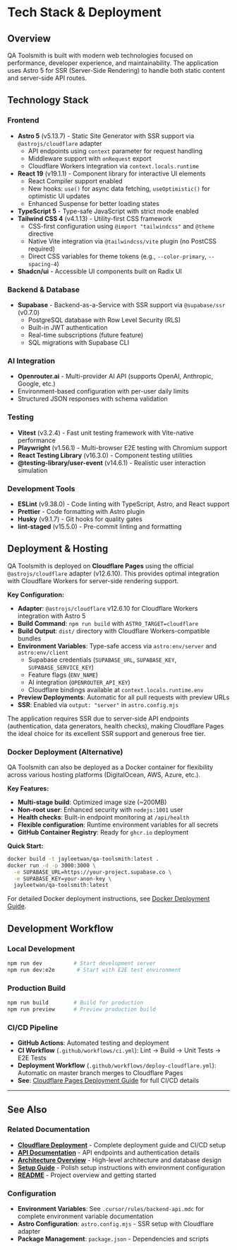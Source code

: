 # Tech Stack & Deployment

## Overview

QA Toolsmith is built with modern web technologies focused on performance, developer experience, and maintainability. The application uses Astro 5 for SSR (Server-Side Rendering) to handle both static content and server-side API routes.

## Technology Stack

### Frontend

- **Astro 5** (v5.13.7) - Static Site Generator with SSR support via `@astrojs/cloudflare` adapter
  - API endpoints using `context` parameter for request handling
  - Middleware support with `onRequest` export
  - Cloudflare Workers integration via `context.locals.runtime`
- **React 19** (v19.1.1) - Component library for interactive UI elements
  - React Compiler support enabled
  - New hooks: `use()` for async data fetching, `useOptimistic()` for optimistic UI updates
  - Enhanced Suspense for better loading states
- **TypeScript 5** - Type-safe JavaScript with strict mode enabled
- **Tailwind CSS 4** (v4.1.13) - Utility-first CSS framework
  - CSS-first configuration using `@import "tailwindcss"` and `@theme` directive
  - Native Vite integration via `@tailwindcss/vite` plugin (no PostCSS required)
  - Direct CSS variables for theme tokens (e.g., `--color-primary`, `--spacing-4`)
- **Shadcn/ui** - Accessible UI components built on Radix UI

### Backend & Database

- **Supabase** - Backend-as-a-Service with SSR support via `@supabase/ssr` (v0.7.0)
  - PostgreSQL database with Row Level Security (RLS)
  - Built-in JWT authentication
  - Real-time subscriptions (future feature)
  - SQL migrations with Supabase CLI

### AI Integration

- **Openrouter.ai** - Multi-provider AI API (supports OpenAI, Anthropic, Google, etc.)
- Environment-based configuration with per-user daily limits
- Structured JSON responses with schema validation

### Testing

- **Vitest** (v3.2.4) - Fast unit testing framework with Vite-native performance
- **Playwright** (v1.56.1) - Multi-browser E2E testing with Chromium support
- **React Testing Library** (v16.3.0) - Component testing utilities
- **@testing-library/user-event** (v14.6.1) - Realistic user interaction simulation

### Development Tools

- **ESLint** (v9.38.0) - Code linting with TypeScript, Astro, and React support
- **Prettier** - Code formatting with Astro plugin
- **Husky** (v9.1.7) - Git hooks for quality gates
- **lint-staged** (v15.5.0) - Pre-commit linting and formatting

## Deployment & Hosting

QA Toolsmith is deployed on **Cloudflare Pages** using the official `@astrojs/cloudflare` adapter (v12.6.10). This provides optimal integration with Cloudflare Workers for server-side rendering support.

**Key Configuration:**

- **Adapter**: `@astrojs/cloudflare` v12.6.10 for Cloudflare Workers integration with Astro 5
- **Build Command**: `npm run build` with `ASTRO_TARGET=cloudflare`
- **Build Output**: `dist/` directory with Cloudflare Workers-compatible bundles
- **Environment Variables**: Type-safe access via `astro:env/server` and `astro:env/client`
  - Supabase credentials (`SUPABASE_URL`, `SUPABASE_KEY`, `SUPABASE_SERVICE_KEY`)
  - Feature flags (`ENV_NAME`)
  - AI integration (`OPENROUTER_API_KEY`)
  - Cloudflare bindings available at `context.locals.runtime.env`
- **Preview Deployments**: Automatic for all pull requests with preview URLs
- **SSR**: Enabled via `output: "server"` in `astro.config.mjs`

The application requires SSR due to server-side API endpoints (authentication, data generators, health checks), making Cloudflare Pages the ideal choice for its excellent SSR support and generous free tier.

### Docker Deployment (Alternative)

QA Toolsmith can also be deployed as a Docker container for flexibility across various hosting platforms (DigitalOcean, AWS, Azure, etc.).

**Key Features:**

- **Multi-stage build**: Optimized image size (~200MB)
- **Non-root user**: Enhanced security with `nodejs:1001` user
- **Health checks**: Built-in endpoint monitoring at `/api/health`
- **Flexible configuration**: Runtime environment variables for all secrets
- **GitHub Container Registry**: Ready for `ghcr.io` deployment

**Quick Start:**

```bash
docker build -t jayleetwan/qa-toolsmith:latest .
docker run -d -p 3000:3000 \
  -e SUPABASE_URL=https://your-project.supabase.co \
  -e SUPABASE_KEY=your-anon-key \
  jayleetwan/qa-toolsmith:latest
```

For detailed Docker deployment instructions, see [Docker Deployment Guide](./docker.md).

## Development Workflow

### Local Development

```bash
npm run dev          # Start development server
npm run dev:e2e       # Start with E2E test environment
```

### Production Build

```bash
npm run build        # Build for production
npm run preview      # Preview production build
```

### CI/CD Pipeline

- **GitHub Actions**: Automated testing and deployment
- **CI Workflow** (`.github/workflows/ci.yml`): Lint → Build → Unit Tests → E2E Tests
- **Deployment Workflow** (`.github/workflows/deploy-cloudflare.yml`): Automatic on master branch merges to Cloudflare Pages
- **See**: [Cloudflare Pages Deployment Guide](./deployment-cloudflare.md) for full CI/CD details

---

## See Also

### Related Documentation

- **[Cloudflare Deployment](./deployment-cloudflare.md)** - Complete deployment guide and CI/CD setup
- **[API Documentation](./api.md)** - API endpoints and authentication details
- **[Architecture Overview](../.ai/ARCHITECTURE.md)** - High-level architecture and database design
- **[Setup Guide](./SETUP_GUIDE.md)** - Polish setup instructions with environment configuration
- **[README](../README.md)** - Project overview and getting started

### Configuration

- **Environment Variables**: See `.cursor/rules/backend-api.mdc` for complete environment variable documentation
- **Astro Configuration**: `astro.config.mjs` - SSR setup with Cloudflare adapter
- **Package Management**: `package.json` - Dependencies and scripts
